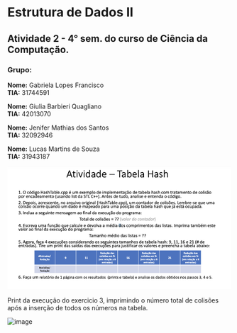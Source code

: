 # Estrutura de Dados II

## Atividade 2 - 4° sem. do curso de Ciência da Computação.

### Grupo:

**Nome:** Gabriela Lopes Francisco\
**TIA:** 31744591

**Nome:** Giulia Barbieri Quagliano\
**TIA:** 42013070
 
**Nome:** Jenifer Mathias dos Santos\
**TIA:** 32092946

**Nome:** Lucas Martins de Souza\
**TIA:** 31943187

![image](https://github.com/jenifer-mathias/hash-table/blob/main/assets/hash-table.png)


Print da execução do exercicio 3, imprimindo o número total de colisões após a inserção de todos os números na tabela.

![image](https://user-images.githubusercontent.com/74000287/169176859-aeb40f36-2e64-43e5-a16f-c433dd760a35.png)

